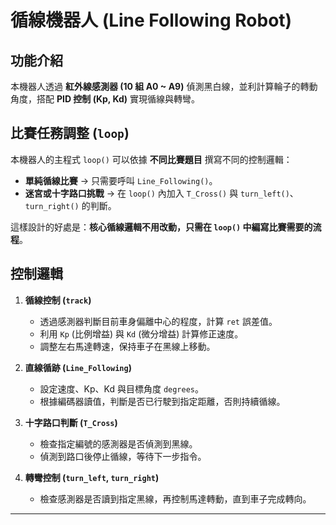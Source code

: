 # 循線機器人 (Line Following Robot)

## 功能介紹
本機器人透過 **紅外線感測器 (10 組 A0 ~ A9)** 偵測黑白線，並利計算輪子的轉動角度，搭配 **PID 控制 (Kp, Kd)** 實現循線與轉彎。

## 比賽任務調整 (`loop`)
本機器人的主程式 `loop()` 可以依據 **不同比賽題目** 撰寫不同的控制邏輯：  
- **單純循線比賽** → 只需要呼叫 `Line_Following()`。  
- **迷宮或十字路口挑戰** → 在 `loop()` 內加入 `T_Cross()` 與 `turn_left()`、`turn_right()` 的判斷。  

這樣設計的好處是：**核心循線邏輯不用改動，只需在 `loop()` 中編寫比賽需要的流程**。  


## 控制邏輯
1. **循線控制 (`track`)**  
   - 透過感測器判斷目前車身偏離中心的程度，計算 `ret` 誤差值。  
   - 利用 `Kp` (比例增益) 與 `Kd` (微分增益) 計算修正速度。  
   - 調整左右馬達轉速，保持車子在黑線上移動。  

2. **直線循跡 (`Line_Following`)**  
   - 設定速度、Kp、Kd 與目標角度 `degrees`。  
   - 根據編碼器讀值，判斷是否已行駛到指定距離，否則持續循線。  

3. **十字路口判斷 (`T_Cross`)**  
   - 檢查指定編號的感測器是否偵測到黑線。  
   - 偵測到路口後停止循線，等待下一步指令。  

4. **轉彎控制 (`turn_left`, `turn_right`)**  
   - 檢查感測器是否讀到指定黑線，再控制馬達轉動，直到車子完成轉向。  

---
